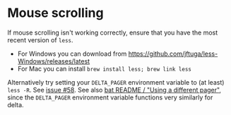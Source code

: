 # Mouse scrolling

If mouse scrolling isn't working correctly, ensure that you have the most recent version of `less`.

- For Windows you can download from <https://github.com/jftuga/less-Windows/releases/latest>
- For Mac you can install `brew install less; brew link less`

Alternatively try setting your `DELTA_PAGER` environment variable to (at least) `less -R`. See [issue #58](https://github.com/dandavison/delta/issues/58). See also [bat README / "Using a different pager"](https://github.com/sharkdp/bat#using-a-different-pager), since the `DELTA_PAGER` environment variable functions very similarly for delta.
